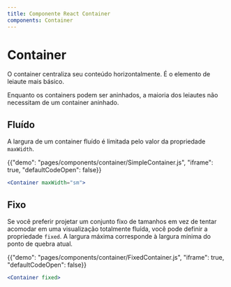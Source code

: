 ```yaml
---
title: Componente React Container
components: Container
---
```


# Container

<p class="description">O container centraliza seu conteúdo horizontalmente. É o elemento de leiaute mais básico.</p>

Enquanto os containers podem ser aninhados, a maioria dos leiautes não necessitam de um container aninhado.

## Fluído

A largura de um container fluído é limitada pelo valor da propriedade `maxWidth`.

{{"demo": "pages/components/container/SimpleContainer.js", "iframe": true, "defaultCodeOpen": false}}

```jsx
<Container maxWidth="sm">
```

## Fixo

Se você preferir projetar um conjunto fixo de tamanhos em vez de tentar acomodar em uma visualização totalmente fluída, você pode definir a propriedade `fixed`. A largura máxima corresponde à largura mínima do ponto de quebra atual.

{{"demo": "pages/components/container/FixedContainer.js", "iframe": true, "defaultCodeOpen": false}}

```jsx
<Container fixed>
```
